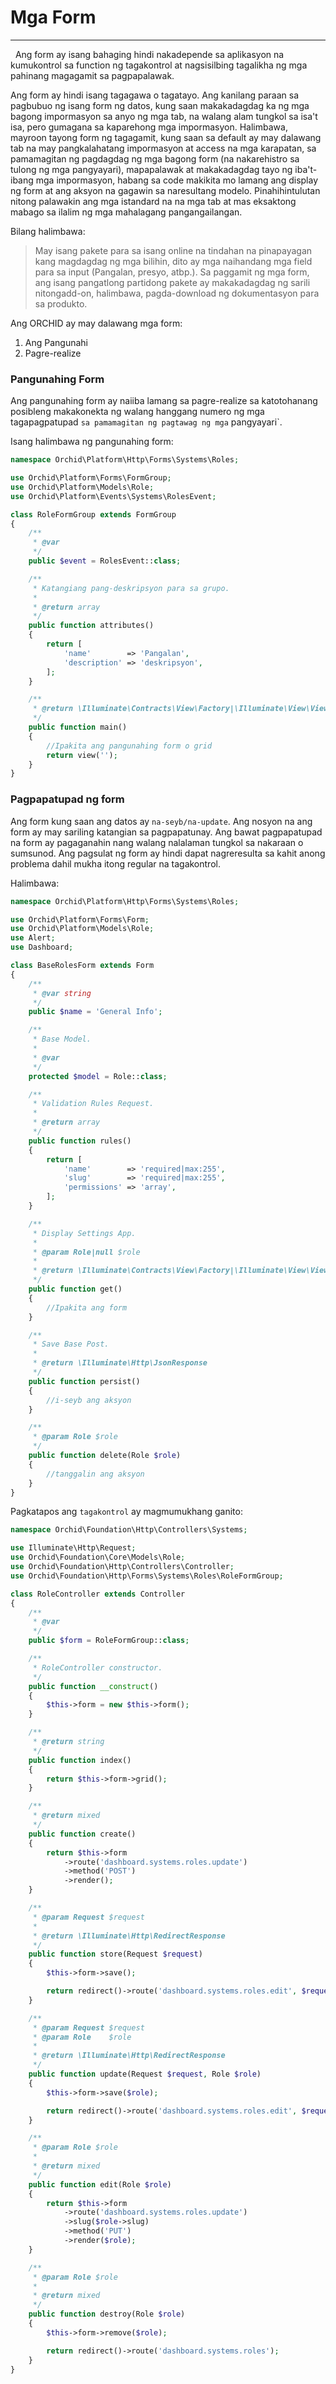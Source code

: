 # Mga Form
----------
 
Ang form ay isang bahaging hindi nakadepende sa aplikasyon na kumukontrol sa function ng tagakontrol at nagsisilbing tagalikha ng mga pahinang
magagamit sa pagpapalawak.

Ang form ay hindi isang tagagawa o tagatayo.
Ang kanilang paraan sa pagbubuo ng isang form ng datos, kung saan makakadagdag ka ng mga bagong impormasyon sa anyo ng mga tab,
na walang alam tungkol sa isa't isa, pero gumagana sa kaparehong mga impormasyon.
Halimbawa, mayroon tayong form ng tagagamit, kung saan sa default ay may dalawang tab
na may pangkalahatang impormasyon at access na mga karapatan, sa pamamagitan ng pagdagdag ng mga bagong form
(na nakarehistro sa tulong ng mga pangyayari), mapapalawak at makakadagdag tayo ng iba't-ibang mga impormasyon,
habang sa code makikita mo lamang ang display ng form at ang aksyon na gagawin sa naresultang modelo.
Pinahihintulutan nitong palawakin ang mga istandard na na mga tab at mas eksaktong mabago sa ilalim ng mga mahalagang pangangailangan.

Bilang halimbawa:

> May isang pakete para sa isang online na tindahan na pinapayagan kang magdagdag ng mga bilihin,
dito ay mga naihandang mga field para sa input (Pangalan, presyo, atbp.).
Sa paggamit ng mga form,
ang isang pangatlong partidong pakete ay makakadagdag ng sarili nitongadd-on, halimbawa, pagda-download ng dokumentasyon para sa produkto.


Ang ORCHID ay may dalawang mga form:

1. Ang Pangunahi
1. Pagre-realize

### Pangunahing Form

Ang pangunahing form ay naiiba lamang sa pagre-realize sa katotohanang posibleng makakonekta ng walang hanggang numero ng mga tagapagpatupad ` sa pamamagitan ng pagtawag ng mga ` pangyayari`.

Isang halimbawa ng pangunahing form:
```php
namespace Orchid\Platform\Http\Forms\Systems\Roles;

use Orchid\Platform\Forms\FormGroup;
use Orchid\Platform\Models\Role;
use Orchid\Platform\Events\Systems\RolesEvent;

class RoleFormGroup extends FormGroup
{
    /**
     * @var
     */
    public $event = RolesEvent::class;

    /**
     * Katangiang pang-deskripsyon para sa grupo.
     *
     * @return array
     */
    public function attributes()
    {
        return [
            'name'        => 'Pangalan',
            'description' => 'deskripsyon',
        ];
    }

    /**
     * @return \Illuminate\Contracts\View\Factory|\Illuminate\View\View
     */
    public function main()
    {
        //Ipakita ang pangunahing form o grid
        return view('');
    }
}

```

### Pagpapatupad ng form

Ang form kung saan ang datos ay `na-seyb/na-update`. Ang nosyon na ang form ay may sariling katangian sa pagpapatunay.
Ang bawat pagpapatupad na form ay pagaganahin nang walang nalalaman tungkol sa nakaraan o sumsunod.
Ang pagsulat ng form ay hindi dapat nagreresulta sa kahit anong problema dahil mukha itong regular na tagakontrol.

Halimbawa:
```php
namespace Orchid\Platform\Http\Forms\Systems\Roles;

use Orchid\Platform\Forms\Form;
use Orchid\Platform\Models\Role;
use Alert;
use Dashboard;

class BaseRolesForm extends Form
{
    /**
     * @var string
     */
    public $name = 'General Info';

    /**
     * Base Model.
     *
     * @var
     */
    protected $model = Role::class;

    /**
     * Validation Rules Request.
     *
     * @return array
     */
    public function rules()
    {
        return [
            'name'        => 'required|max:255',
            'slug'        => 'required|max:255',
            'permissions' => 'array',
        ];
    }

    /**
     * Display Settings App.
     *
     * @param Role|null $role
     *
     * @return \Illuminate\Contracts\View\Factory|\Illuminate\View\View
     */
    public function get()
    {
        //Ipakita ang form
    }

    /**
     * Save Base Post.
     *
     * @return \Illuminate\Http\JsonResponse
     */
    public function persist()
    {
        //i-seyb ang aksyon
    }

    /**
     * @param Role $role
     */
    public function delete(Role $role)
    {
        //tanggalin ang aksyon
    }
}

```

Pagkatapos ang `tagakontrol` ay magmumukhang ganito:

```php
namespace Orchid\Foundation\Http\Controllers\Systems;

use Illuminate\Http\Request;
use Orchid\Foundation\Core\Models\Role;
use Orchid\Foundation\Http\Controllers\Controller;
use Orchid\Foundation\Http\Forms\Systems\Roles\RoleFormGroup;

class RoleController extends Controller
{
    /**
     * @var
     */
    public $form = RoleFormGroup::class;

    /**
     * RoleController constructor.
     */
    public function __construct()
    {
        $this->form = new $this->form();
    }

    /**
     * @return string
     */
    public function index()
    {
        return $this->form->grid();
    }

    /**
     * @return mixed
     */
    public function create()
    {
        return $this->form
            ->route('dashboard.systems.roles.update')
            ->method('POST')
            ->render();
    }

    /**
     * @param Request $request
     *
     * @return \Illuminate\Http\RedirectResponse
     */
    public function store(Request $request)
    {
        $this->form->save();

        return redirect()->route('dashboard.systems.roles.edit', $request->get('slug'));
    }

    /**
     * @param Request $request
     * @param Role    $role
     *
     * @return \Illuminate\Http\RedirectResponse
     */
    public function update(Request $request, Role $role)
    {
        $this->form->save($role);

        return redirect()->route('dashboard.systems.roles.edit', $request->get('slug'));
    }

    /**
     * @param Role $role
     *
     * @return mixed
     */
    public function edit(Role $role)
    {
        return $this->form
            ->route('dashboard.systems.roles.update')
            ->slug($role->slug)
            ->method('PUT')
            ->render($role);
    }

    /**
     * @param Role $role
     *
     * @return mixed
     */
    public function destroy(Role $role)
    {
        $this->form->remove($role);

        return redirect()->route('dashboard.systems.roles');
    }
}

```
